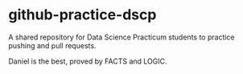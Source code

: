 # github-practice-dscp
A shared repository for Data Science Practicum students to practice pushing and pull requests.

Daniel is the best, proved by FACTS and LOGIC. 